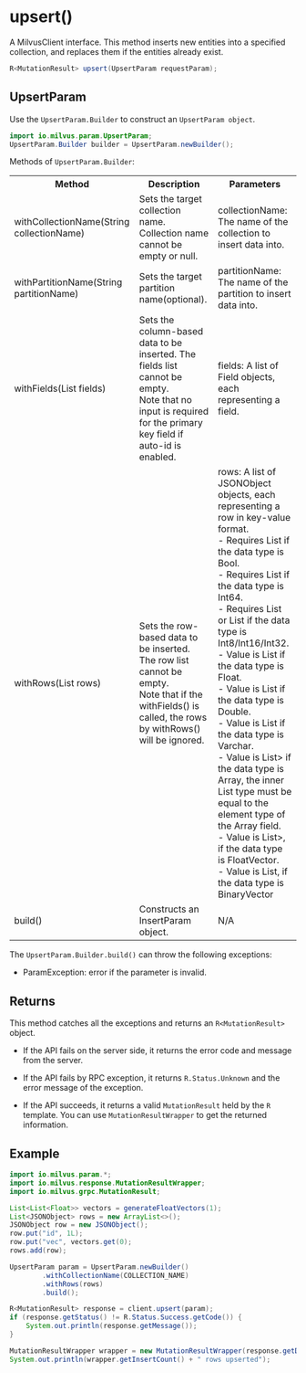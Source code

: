 # upsert()

A MilvusClient interface. This method inserts new entities into a specified collection, and replaces them if the entities already exist.

```java
R<MutationResult> upsert(UpsertParam requestParam);
```

## UpsertParam

Use the `UpsertParam.Builder` to construct an `UpsertParam object`.

```java
import io.milvus.param.UpsertParam;
UpsertParam.Builder builder = UpsertParam.newBuilder();
```

Methods of `UpsertParam.Builder`:

<table>
    <tr>
        <th>Method</th>
        <th>Description</th>
        <th>Parameters</th>
    </tr>
    <tr>
        <td>withCollectionName(String collectionName)</td>
        <td>Sets the target collection name. Collection name cannot be empty or null.</td>
        <td>collectionName: The name of the collection to insert data into.</td>
    </tr>
    <tr>
        <td>withPartitionName(String partitionName)</td>
        <td>Sets the target partition name(optional).</td>
        <td>partitionName: The name of the partition to insert data into.</td>
    </tr>
    <tr>
        <td>withFields(List<InsertParam.Field> fields)</td>
        <td>Sets the column-based data to be inserted. The fields list cannot be empty. <br/>Note that no input is required for the primary key field if auto-id is enabled.</td>
        <td>fields: A list of Field objects, each representing a field.</td>
    </tr>
    <tr>
        <td>withRows(List<JSONObject> rows)</td>
        <td>Sets the row-based data to be inserted. The row list cannot be empty.<br/>Note that if the withFields() is called, the rows by withRows() will be ignored.</td>
        <td>rows: A list of JSONObject objects, each representing a row in key-value format.<br/>- Requires List<Boolean> if the data type is Bool.<br/>- Requires List<Long> if the data type is Int64.<br/>- Requires List<Integer> or List<Short> if the data type is Int8/Int16/Int32.<br/>- Value is List<Float> if the data type is Float.<br/>- Value is List<Double> if the data type is Double.<br/>- Value is List<String> if the data type is Varchar.<br/>- Value is List<List<?>> if the data type is Array, the inner List type must be equal to the element type of the Array field.<br/>- Value is List<List<Float>>, if the data type is FloatVector.<br/>- Value is List<ByteBuffer>, if the data type is BinaryVector<br/></td>
    </tr>
    <tr>
        <td>build()</td>
        <td>Constructs an InsertParam object.</td>
        <td>N/A</td>
    </tr>
</table>

The `UpsertParam.Builder.build()` can throw the following exceptions:

- ParamException: error if the parameter is invalid.

## Returns

This method catches all the exceptions and returns an `R<MutationResult>` object.

- If the API fails on the server side, it returns the error code and message from the server.

- If the API fails by RPC exception, it returns `R.Status.Unknown` and the error message of the exception.

- If the API succeeds, it returns a valid `MutationResult` held by the `R` template. You can use `MutationResultWrapper` to get the returned information.

## Example

```java
import io.milvus.param.*;
import io.milvus.response.MutationResultWrapper;
import io.milvus.grpc.MutationResult;

List<List<Float>> vectors = generateFloatVectors(1);
List<JSONObject> rows = new ArrayList<>();
JSONObject row = new JSONObject();
row.put("id", 1L);
row.put("vec", vectors.get(0);
rows.add(row);

UpsertParam param = UpsertParam.newBuilder()
        .withCollectionName(COLLECTION_NAME)
        .withRows(rows)
        .build();

R<MutationResult> response = client.upsert(param);
if (response.getStatus() != R.Status.Success.getCode()) {
    System.out.println(response.getMessage());
}

MutationResultWrapper wrapper = new MutationResultWrapper(response.getData());
System.out.println(wrapper.getInsertCount() + " rows upserted");
```
